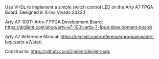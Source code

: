 Use VHDL to implement a simple switch control LED on the Arty A7 FPGA Board. Designed in Xilinx Vivado 2022.1


Arty A7-100T: Artix-7 FPGA Development Board: https://digilent.com/shop/arty-a7-100t-artix-7-fpga-development-board/

Arty A7 Reference Manual: https://digilent.com/reference/programmable-logic/arty-a7/start

Constraints: https://github.com/Digilent/digilent-xdc
